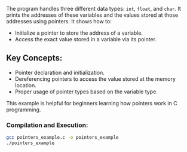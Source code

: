 The program handles three different data types: `int`, `float`, and `char`. It prints the addresses of these variables and the values stored at those addresses using pointers.
It shows how to: 
- Initialize a pointer to store the address of a variable.
- Access the exact value stored in a variable via its pointer.

## Key Concepts:
- Pointer declaration and initialization.
- Dereferencing pointers to access the value stored at the memory location.
- Proper usage of pointer types based on the variable type.

This example is helpful for beginners learning how pointers work in C programming.

### Compilation and Execution:
```bash
gcc pointers_example.c -o pointers_example
./pointers_example
